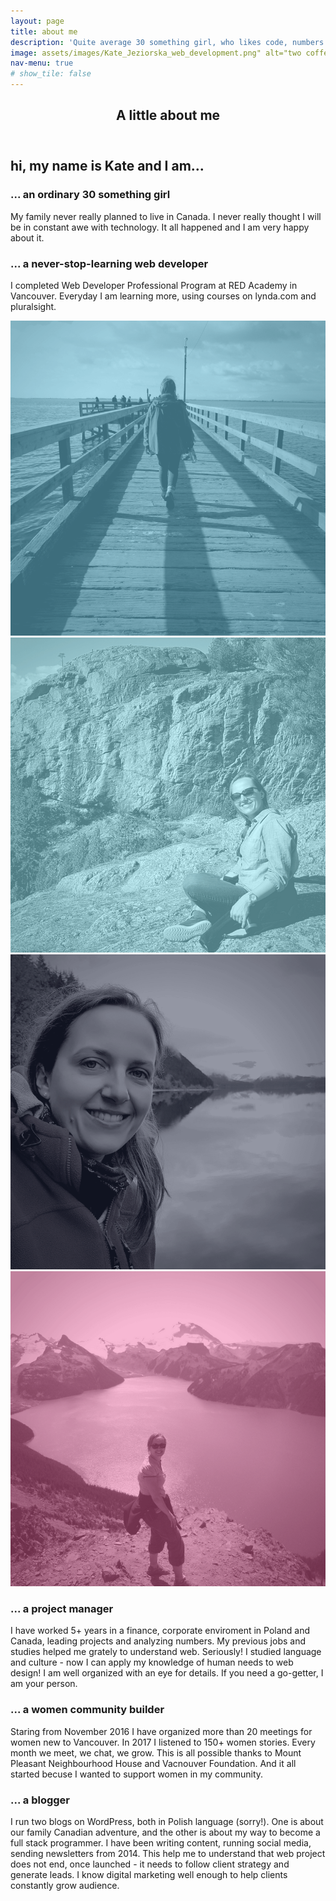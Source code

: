 ```yaml
---
layout: page
title: about me
description: 'Quite average 30 something girl, who likes code, numbers and people <br /><br /> Read more about me'
image: assets/images/Kate_Jeziorska_web_development.png" alt="two coffe mugs Kate Jeziorska web development" 
nav-menu: true
# show_tile: false
---
```


<!-- Main -->
<div id="main">

<!-- One -->
<section id="one">
	<div class="inner">
		<header class="major">
			<h1>A little about me</h1>
		</header>
<!-- Content -->
		<h2 id="content">hi, my name is  Kate and I am...</h2> 
		<div class="row">
			<div class="6u 12u$(small)">
				<h3>... an ordinary 30 something girl</h3>
				<p>My family never really planned to live in Canada. I never really thought I will be in constant awe with technology. It all happened and I am very happy about it.</p>
			</div>
			<div class="6u$ 12u$(small)">
				<h3>... a never-stop-learning web developer</h3>
				<p>I completed Web Developer Professional Program at RED Academy in Vancouver. Everyday I am learning more, using courses on lynda.com and pluralsight. </p>
			</div>
			<!-- Break -->
			<div class="box alt">
			<div class="row 50% uniform">
				<div class="3u"><span class="image fit"><img src="assets/images/5.png" alt="" /></span></div>
				<div class="3u"><span class="image fit"><img src="assets/images/6.png" alt="" /></span></div>
				<div class="3u"><span class="image fit"><img src="assets/images/4.png" alt="" /></span></div>
				<div class="3u$"><span class="image fit"><img src="assets/images/16.png" alt="" /></span></div>
			</div>
		</div>
		<!--Break-->
			<div class="4u 12u$(small)">
				<h3>... a project manager</h3>
				<pl>I have worked 5+ years in a finance, corporate enviroment in Poland and Canada, leading projects and analyzing numbers. My previous jobs and studies helped me grately to understand web. Seriously! I studied language and culture -  now I can apply my knowledge of human needs to web design! I am well organized with an eye for details. If you need a go-getter, I am your person.</pl>
			</div>
			<div class="4u 12u$(small)">
				<h3>... a women community builder</h3>
				<p>Staring from November 2016 I have organized more than 20 meetings for women new to Vancouver. In 2017 I listened to 150+ women stories. Every month we meet, we chat, we grow. This is all possible thanks to Mount Pleasant Neighbourhood House and Vacnouver Foundation. And it all started becuse I wanted to support women in my community.</p>
			</div>
			<div class="4u$ 12u$(small)">
				<h3>... a blogger</h3>
				<p>I run two blogs on WordPress, both in Polish language (sorry!). One is about our family Canadian adventure, and the other is about my way to become a full stack programmer. I have been writing content, running social media, sending newsletters from 2014. This help me to understand that web project does not end, once launched - it needs to follow client strategy and generate leads. I know digital marketing well enough to help clients constantly grow audience.</p>
			</div>
		</div>
	</div>
</section>
</div>

